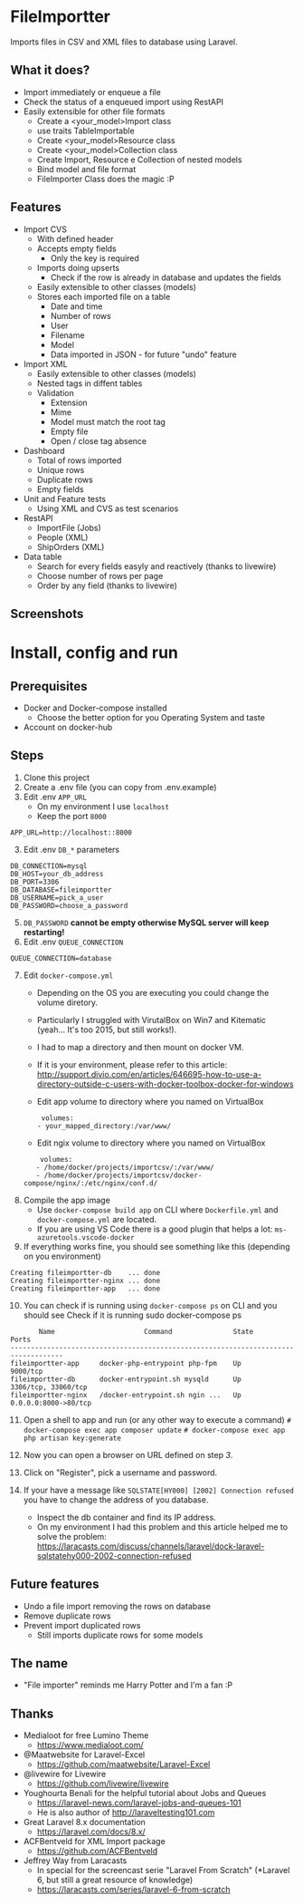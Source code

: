 # FileImportter
Imports files in CSV and XML files to database using Laravel.

## What it does?

* Import immediately or enqueue a file
* Check the status of a enqueued import using RestAPI
* Easily extensible for other file formats
    * Create a <your_model>Import class
    * use traits TableImportable
    * Create <your_model>Resource class
    * Create <your_model>Collection class
    * Create Import, Resource e Collection of nested models
    * Bind model and file format 
    * FileImporter Class does the magic :P

## Features

* Import CVS 
    * With defined header
    * Accepts empty fields
        * Only the key is required
    * Imports doing upserts
        * Check if the row is already in database and updates the fields 
    * Easily extensible to other classes (models)
    * Stores each imported file on a table
        * Date and time
        * Number of rows
        * User
        * Filename
        * Model
        * Data imported in JSON - for future "undo" feature
* Import XML
    * Easily extensible to other classes (models)
    * Nested tags in diffent tables
    * Validation
        * Extension
        * Mime
        * Model must match the root tag
        * Empty file
        * Open / close tag absence
* Dashboard
    * Total of rows imported
    * Unique rows
    * Duplicate rows
    * Empty fields
* Unit and Feature tests
    * Using XML and CVS as test scenarios
* RestAPI
    * ImportFile (Jobs)
    * People (XML)
    * ShipOrders (XML)
* Data table
    * Search for every fields easyly and reactively (thanks to livewire)
    * Choose number of rows per page
    * Order by any field (thanks to livewire)
    
## Screenshots


# Install, config and run

## Prerequisites
   * Docker and Docker-compose installed
     * Choose the better option for you Operating System and taste
   * Account on docker-hub

## Steps
1. Clone this project
2. Create a .env file (you can copy from .env.example)
3. Edit .env ``APP_URL`` 
    * On my environment I use ``localhost``
    * Keep the port ``8000``
````
APP_URL=http://localhost::8000
````

3. Edit .env ``DB_*`` parameters

````
DB_CONNECTION=mysql
DB_HOST=your_db_address
DB_PORT=3306
DB_DATABASE=fileimportter
DB_USERNAME=pick_a_user
DB_PASSWORD=choose_a_password
````

5. ``DB_PASSWORD`` **cannot be empty otherwise MySQL server will keep restarting!**
6. Edit .env ``QUEUE_CONNECTION`` 
````
QUEUE_CONNECTION=database
````
7. Edit ``docker-compose.yml``
    * Depending on the OS you are executing you could change the volume diretory.
    * Particularly I struggled with VirutalBox on Win7 and Kitematic (yeah... It's too 2015, but still works!).
    * I had to map a directory and then mount on docker VM.
    * If it is your environment, please refer to this article: 
    http://support.divio.com/en/articles/646695-how-to-use-a-directory-outside-c-users-with-docker-toolbox-docker-for-windows
   
   * Edit app volume to directory where you named on VirtualBox 
      ````
       volumes:
      - your_mapped_directory:/var/www/
      ```` 
   * Edit ngix volume to directory where you named on VirtualBox
   ````
       volumes:
      - /home/docker/projects/importcsv/:/var/www/
      - /home/docker/projects/importcsv/docker-compose/nginx/:/etc/nginx/conf.d/
   ````
8. Compile the app image
    * Use ``docker-compose build app`` on CLI where ``Dockerfile.yml`` and ``docker-compose.yml`` are located.
    * If you are using VS Code there is a good plugin that helps a lot: ``ms-azuretools.vscode-docker``
9. If everything works fine, you should see something like this (depending on you environment)
````
Creating fileimportter-db    ... done
Creating fileimportter-nginx ... done
Creating fileimportter-app   ... done
```` 
10. You can check if is running using ``docker-compose ps`` on CLI and you should see
Check if it is running
sudo docker-compose ps
````
       Name                      Command               State          Ports
-----------------------------------------------------------------------------------
fileimportter-app     docker-php-entrypoint php-fpm    Up      9000/tcp
fileimportter-db      docker-entrypoint.sh mysqld      Up      3306/tcp, 33060/tcp
fileimportter-nginx   /docker-entrypoint.sh ngin ...   Up      0.0.0.0:8000->80/tcp
````

11. Open a shell to app and run (or any other way to execute a command)
``# docker-compose exec app composer update``
``# docker-compose exec app php artisan key:generate``

12. Now you can open a browser on URL defined on step *3*.
13. Click on "Register", pick a username and password.
14. If your have a message like
``SQLSTATE[HY000] [2002] Connection refused``
you have to change the address of you database.
    * Inspect the db container and find its IP address.
    * On my environment I had this problem and this article helped me to solve the problem:
    https://laracasts.com/discuss/channels/laravel/dock-laravel-sqlstatehy000-2002-connection-refused


## Future features
* Undo a file import removing the rows on database
* Remove duplicate rows
* Prevent import duplicated rows 
  * Still imports duplicate rows for some models
  
## The name
* "File importer" reminds me  Harry Potter and I'm a fan :P

## Thanks
* Medialoot for free Lumino Theme
  * https://www.medialoot.com/
* @Maatwebsite for Laravel-Excel
  * https://github.com/maatwebsite/Laravel-Excel
* @livewire for Livewire
  * https://github.com/livewire/livewire
* Youghourta Benali for the helpful tutorial about Jobs and Queues
  * https://laravel-news.com/laravel-jobs-and-queues-101
  * He is also author of http://laraveltesting101.com 
* Great Laravel 8.x documentation
  * https://laravel.com/docs/8.x/
* ACFBentveld for XML Import package
  * https://github.com/ACFBentveld
* Jeffrey Way from Laracasts
  * In special for the screencast serie "Laravel From Scratch"
   (*Laravel 6, but still a great resource of knowledge)
  * https://laracasts.com/series/laravel-6-from-scratch 
